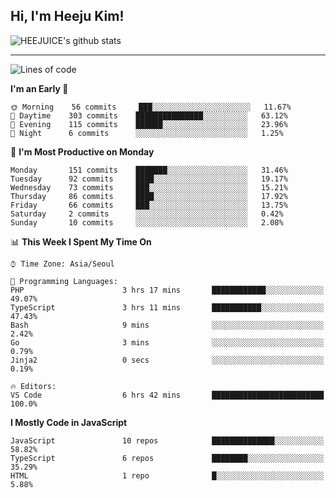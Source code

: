 ## Hi, I'm Heeju Kim!

![HEEJUICE's github stats](https://github-readme-stats.vercel.app/api?username=HEEJUICE&show_icons=true)

---
<!--START_SECTION:waka-->
![Lines of code](https://img.shields.io/badge/From%20Hello%20World%20I%27ve%20Written-19.9%20million%20lines%20of%20code-blue)

**I'm an Early 🐤** 

```text
🌞 Morning    56 commits     ███░░░░░░░░░░░░░░░░░░░░░░   11.67% 
🌆 Daytime    303 commits    ███████████████░░░░░░░░░░   63.12% 
🌃 Evening    115 commits    ██████░░░░░░░░░░░░░░░░░░░   23.96% 
🌙 Night      6 commits      ░░░░░░░░░░░░░░░░░░░░░░░░░   1.25%

```
📅 **I'm Most Productive on Monday** 

```text
Monday       151 commits    ███████░░░░░░░░░░░░░░░░░░   31.46% 
Tuesday      92 commits     ████░░░░░░░░░░░░░░░░░░░░░   19.17% 
Wednesday    73 commits     ███░░░░░░░░░░░░░░░░░░░░░░   15.21% 
Thursday     86 commits     ████░░░░░░░░░░░░░░░░░░░░░   17.92% 
Friday       66 commits     ███░░░░░░░░░░░░░░░░░░░░░░   13.75% 
Saturday     2 commits      ░░░░░░░░░░░░░░░░░░░░░░░░░   0.42% 
Sunday       10 commits     ░░░░░░░░░░░░░░░░░░░░░░░░░   2.08%

```


📊 **This Week I Spent My Time On** 

```text
⌚︎ Time Zone: Asia/Seoul

💬 Programming Languages: 
PHP                      3 hrs 17 mins       ████████████░░░░░░░░░░░░░   49.07% 
TypeScript               3 hrs 11 mins       ███████████░░░░░░░░░░░░░░   47.43% 
Bash                     9 mins              ░░░░░░░░░░░░░░░░░░░░░░░░░   2.42% 
Go                       3 mins              ░░░░░░░░░░░░░░░░░░░░░░░░░   0.79% 
Jinja2                   0 secs              ░░░░░░░░░░░░░░░░░░░░░░░░░   0.19%

🔥 Editors: 
VS Code                  6 hrs 42 mins       █████████████████████████   100.0%

```

**I Mostly Code in JavaScript** 

```text
JavaScript               10 repos            ██████████████░░░░░░░░░░░   58.82% 
TypeScript               6 repos             ████████░░░░░░░░░░░░░░░░░   35.29% 
HTML                     1 repo              █░░░░░░░░░░░░░░░░░░░░░░░░   5.88%

```



<!--END_SECTION:waka-->
